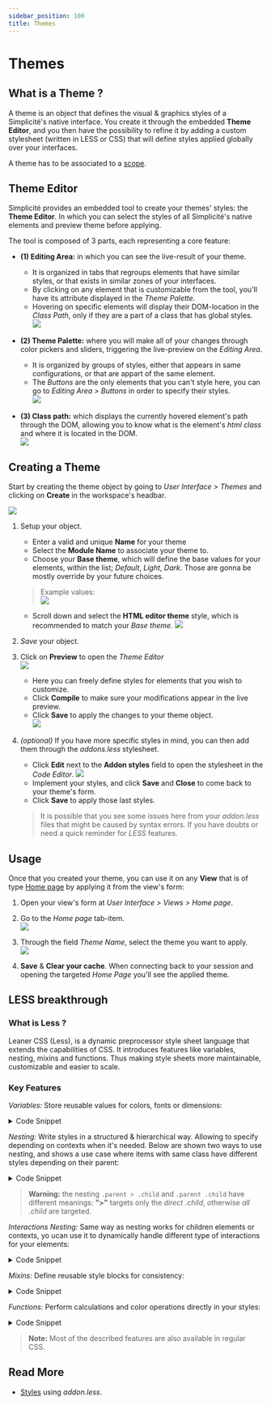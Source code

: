 ```yaml
---
sidebar_position: 100
title: Themes
---
```


# Themes

## What is a Theme ?

A theme is an object that defines the visual & graphics styles of a Simplicité's native interface. You create it through the embedded **Theme Editor**, and you then have the possibility to refine it by adding a custom stylesheet (written in LESS or CSS) that will define styles applied globally over your interfaces.

A theme has to be associated to a [scope](/platform/userinterface/views/home-page#scopes).

## Theme Editor

Simplicité provides an embedded tool to create your themes' styles: the **Theme Editor**. In which you can select the styles of all Simplicité's native elements and preview theme before applying.

The tool is composed of 3 parts, each representing a core feature:
- **(1) Editing Area:** in which you can see the live-result of your theme.
    - It is organized in tabs that regroups elements that have similar styles, or that exists in similar zones of your interfaces.
    - By clicking on any element that is customizable from the tool, you'll have its attribute displayed in the *Theme Palette*.
    - Hovering on specific elements will display their DOM-location in the *Class Path*, only if they are a part of a class that has global styles.  
    ![](img/themes/themes_preview_area.png)  

- **(2) Theme Palette:** where you will make all of your changes through color pickers and sliders, triggering the live-preview on the *Editing Area*.
    - It is organized by groups of styles, either that appears in same configurations, or that are appart of the same element.
    - The *Buttons* are the only elements that you can't style here, you can go to *Editing Area > Buttons* in order to specify their styles.  
    ![](img/themes/themes_preview_palette.png)  

- **(3) Class path:** which displays the currently hovered element's path through the DOM, allowing you to know what is the element's *html class* and where it is located in the DOM.  
    ![](img/themes/themes_preview_classpath.png)  

## Creating a Theme 

Start by creating the theme object by going to *User Interface > Themes* and clicking on **Create** in the workspace's headbar.

![](img/themes/themes_create.png)  

1. Setup your object.
    - Enter a valid and unique **Name** for your theme
    - Select the **Module Name** to associate your theme to.
    - Choose your **Base theme**, which will define the base values for your elements, within the list; *Default*, *Light*, *Dark*. Those are gonna be mostly override by your future choices.
    > Example values:  
    > ![](img/themes/themes_form.png)

    - Scroll down and select the **HTML editor theme** style, which is recommended to match your *Base theme*.
    ![](img/themes/themes_form_bis.png)  

2. *Save* your object.

3. Click on **Preview** to open the *Theme Editor*  
    ![](img/themes/themes_form_ter.png)  
    - Here you can freely define styles for elements that you wish to customize.
    - Click **Compile** to make sure your modifications appear in the live preview.
    - Click **Save** to apply the changes to your theme object.  
    ![](img/themes/themes_preview.png)  

4. *(optional)* If you have more specific styles in mind, you can then add them through the *addons.less* stylesheet.
    - Click **Edit** next to the **Addon styles** field to open the stylesheet in the *Code Editor*.
    ![](img/themes/themes_addons.png) 
    - Implement your styles, and click **Save** and **Close** to come back to your theme's form.
    - Click **Save** to apply those last styles.
    > It is possible that you see some issues here from your *addon.less* files that might be caused by syntax errors. If you have doubts or need a quick reminder for *LESS* features.

## Usage

Once that you created your theme, you can use it on any **View** that is of type [Home page](/platform/userinterface/views/home-page) by applying it from the view's form:

1. Open your view's form at *User Interface > Views > Home page*.

2. Go to the *Home page* tab-item.  
![](img/themes/themes_view_tab.png)  

3. Through the field *Theme Name*, select the theme you want to apply.  
![](img/themes/themes_view_fields.png)  

4. **Save** & **Clear your cache**. When connecting back to your session and opening the targeted *Home Page* you'll see the applied theme.

## LESS breakthrough

### What is Less ?

Leaner CSS (Less), is a dynamic preprocessor style sheet language that extends the capabilities of CSS. It introduces features like variables, nesting, mixins and functions. Thus making style sheets more maintainable, customizable and easier to scale.

### Key Features

*Variables:* Store reusable values for colors, fonts or dimensions:
<details>
<summary>Code Snippet</summary>

```less
@primary-color: #3498db;
body {
    color: @primary-color;
}
```
</details>

*Nesting:* Write styles in a structured & hierarchical way. Allowing to specify depending on contexts when it's needed. Below are shown two ways to use nesting, and shows a use case where items with same class have different styles depending on their parent:
<details>
<summary>Code Snippet</summary>

```less
.container {
    .header {
        .box {
            background-color: red;
        }
    }
    .body > .box {
        background-color: blue;
    }
}
```
</details>

> **Warning:** the nesting `.parent > .child` and `.parent .child` have different meanings: **">"** targets only the *direct .child*, otherwise *all .child* are targeted.

*Interactions Nesting:* Same way as nesting works for children elements or contexts, yo ucan use it to dynamically handle different type of interactions for your elements:
<details>
<summary>Code Snippet</summary>

```less
body {
    .container {
        .box {
            background-color: yellow;
            transition: background-color 0.5s ease;

            &:hover {
                background-color: orange;
            }
            &:active {
                background-color: red;
            }
        }
    }
}
```
</details>

*Mixins:* Define reusable style blocks for consistency:
<details>
<summary>Code Snippet</summary>

```less
.rounded-corners(@radius: 0.5rem) {
    border-radius: @radius;
}
div {
    .rounded-corners(1rem);
}
```
</details>

*Functions:* Perform calculations and color operations directly in your styles:
<details>
<summary>Code Snippet</summary>

```less
@primary-color: #3498db;
body {
    color: darken(@primary-color, 16%);
}
```
</details>

> **Note:** Most of the described features are also available in regular CSS.

## Read More

- [Styles](/documentation/front/styles) using *addon.less*.